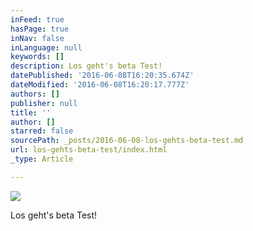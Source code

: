 ```yaml
---
inFeed: true
hasPage: true
inNav: false
inLanguage: null
keywords: []
description: Los geht's beta Test!
datePublished: '2016-06-08T16:20:35.674Z'
dateModified: '2016-06-08T16:20:17.777Z'
authors: []
publisher: null
title: ''
author: []
starred: false
sourcePath: _posts/2016-06-08-los-gehts-beta-test.md
url: los-gehts-beta-test/index.html
_type: Article

---
```

![](https://the-grid-user-content.s3-us-west-2.amazonaws.com/8a7c433a-5067-4474-8e2c-86846838a325.png)

Los geht's beta Test!